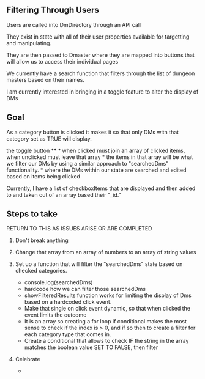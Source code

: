 ## Filtering Through Users

Users are called into DmDirectory through an API call

They exist in state with all of their user properties available for targetting and manipulating.

They are then passed to Dmaster where they are mapped into buttons that will allow us to access their individual pages

We currently have a search function that filters through the list of dungeon masters based on their names.

I am currently interested in bringing in a toggle feature to alter the display of DMs

## Goal
As a category button is clicked it makes it so that only DMs with that category set as TRUE will display. 

the toggle button **
    *   when clicked must join an array of clicked items, when unclicked must leave that array
    *   the items in that array will be what we filter our DMs by using a similar approach to "searchedDms" functionality.
    *   where the DMs within our state are searched and edited based on items being clicked


Currently, I have a list of checkboxItems that are displayed and then added to and taken out of an array based their "_id."

## Steps to take
RETURN TO THIS AS ISSUES ARISE OR ARE COMPLETED

1. Don't break anything
2. Change that array from an array of numbers to an array of string values

3. Set up a function that will filter the "searchedDms" state based on checked categories.
    *   console.log(searchedDms)
    *   hardcode how we can filter those searchedDms
    *  showFilteredResults function works for limiting the display of Dms based on a hardcoded click event.
    *   Make that single on click event dynamic, so that when clicked the event limits the outcome
    *   It is an array so creating a for loop if conditional makes the most sense to check if the index is > 0, and if so then to create a filter for each category type that comes in.
    *   Create a conditional that allows to check IF the string in the array matches the boolean value SET TO FALSE, then filter

4. Celebrate


    *   